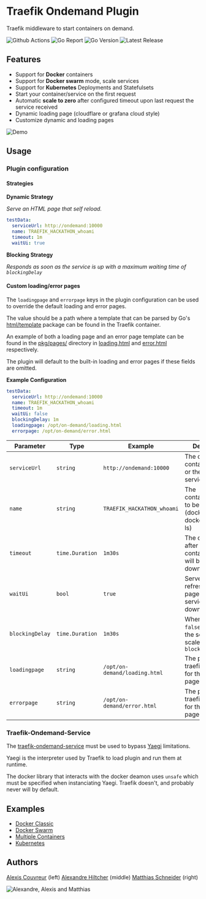 # Traefik Ondemand Plugin

Traefik middleware to start containers on demand.

![Github Actions](https://img.shields.io/github/workflow/status/acouvreur/traefik-ondemand-plugin/Build?style=flat-square)
![Go Report](https://goreportcard.com/badge/github.com/acouvreur/traefik-ondemand-plugin?style=flat-square)
![Go Version](https://img.shields.io/github/go-mod/go-version/acouvreur/traefik-ondemand-plugin?style=flat-square)
![Latest Release](https://img.shields.io/github/release/acouvreur/traefik-ondemand-plugin/all.svg?style=flat-square)

## Features

- Support for **Docker** containers
- Support for **Docker swarm** mode, scale services
- Support for **Kubernetes** Deployments and Statefulsets
- Start your container/service on the first request
- Automatic **scale to zero** after configured timeout upon last request the service received
- Dynamic loading page (cloudflare or grafana cloud style)
- Customize dynamic and loading pages

![Demo](./img/ondemand.gif)

## Usage

### Plugin configuration

#### Strategies

**Dynamic Strategy**

_Serve an HTML page that self reload._

```yml
testData:
  serviceUrl: http://ondemand:10000
  name: TRAEFIK_HACKATHON_whoami
  timeout: 1m
  waitUi: true
```

**Blocking Strategy**

_Responds as soon as the service is up with a maximum waiting time of `blockingDelay`_

#### Custom loading/error pages

The `loadingpage` and `errorpage` keys in the plugin configuration can be used to override the default loading and error pages.

The value should be a path where a template that can be parsed by Go's [html/template](https://pkg.go.dev/html/template) package can be found in the Traefik container.

An example of both a loading page and an error page template can be found in the [pkg/pages/](pkg/pages/) directory in [loading.html](pkg/pages/loading.html) and [error.html](pkg/pages/error.html) respectively.

The plugin will default to the built-in loading and error pages if these fields are omitted.

**Example Configuration**

```yml
testData:
  serviceUrl: http://ondemand:10000
  name: TRAEFIK_HACKATHON_whoami
  timeout: 1m
  waitUi: false
  blockingDelay: 1m
  loadingpage: /opt/on-demand/loading.html
  errorpage: /opt/on-demand/error.html
```

| Parameter       | Type            | Example                       | Description                                                                           |
| --------------- | --------------- | ----------------------------- | ------------------------------------------------------------------------------------- |
| `serviceUrl`    | `string`        | `http://ondemand:10000`       | The docker container name, or the swarm service name                                  |
| `name`          | `string`        | `TRAEFIK_HACKATHON_whoami`    | The container/service to be stopped (docker ps docker service ls)                     |
| `timeout`       | `time.Duration` | `1m30s`                       | The duration after which the container/service will be scaled down to 0               |
| `waitUi`        | `bool`          | `true`                        | Serves a self-refreshing html page when the service is scaled down to 0               |
| `blockingDelay` | `time.Duration` | `1m30s`                       | When `waitUi` is `false`, wait for the service to be scaled up before `blockingDelay` |
| `loadingpage`   | `string`        | `/opt/on-demand/loading.html` | The path in the traefik container for the loading page template                       |
| `errorpage`     | `string`        | `/opt/on-demand/error.html`   | The path in the traefik container for the error page template                         |

### Traefik-Ondemand-Service

The [traefik-ondemand-service](https://github.com/acouvreur/traefik-ondemand-service) must be used to bypass [Yaegi](https://github.com/traefik/yaegi) limitations.

Yaegi is the interpreter used by Traefik to load plugin and run them at runtime.

The docker library that interacts with the docker deamon uses `unsafe` which must be specified when instanciating Yaegi. Traefik doesn't, and probably never will by default.

## Examples

- [Docker Classic](./examples/docker_classic/)
- [Docker Swarm](./examples/docker_swarm/)
- [Multiple Containers](./examples/multiple_containers/)
- [Kubernetes](./examples/kubernetes/)

## Authors

[Alexis Couvreur](https://www.linkedin.com/in/alexis-couvreur/) (left)
[Alexandre Hiltcher](https://www.linkedin.com/in/alexandre-hiltcher/) (middle)
[Matthias Schneider](https://www.linkedin.com/in/matthias-schneider-18831baa/) (right)

![Alexandre, Alexis and Matthias](./img/gophers-traefik.png)
